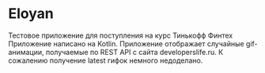 # Eloyan
Тестовое приложение для поступления на курс Тинькофф Финтех<br/>
Приложение написано на Kotlin.
Приложение отображает случайные gif-анимации, получаемые по REST API с сайта developerslife.ru.
К сожалению получение latest гифок немного недоделано.
